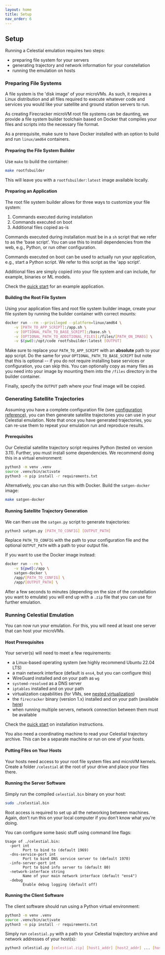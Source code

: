 ```yaml
---
layout: home
title: Setup
nav_order: 6
---
```


## Setup

Running a Celestial emulation requires two steps:

* preparing file system for your servers
* generating trajectory and network information for your constellation
* running the emulation on hosts

### Preparing File Systems

A file system is the 'disk image' of your microVMs.
As such, it requires a Linux distribution and all files required to execute
whatever code and services you would like your satellite and ground station
servers to run.

As creating Firecracker microVM root file systems can be daunting, we provide
a file system builder toolchain based on Docker that compiles your files and
scripts into the necessary file format.

As a prerequisite, make sure to have Docker installed with an option to build
and run `linux/amd64` containers.

#### Preparing the File System Builder

Use `make` to build the container:

```sh
make rootfsbuilder
```

This will leave you with a `rootfsbuilder:latest` image available locally.

#### Preparing an Application

The root file system builder allows for three ways to customize your file system:

1. Commands executed during installation
1. Commands executed on boot
1. Additional files copied as-is

Commands executed during installation must be in a `sh` script that we refer to
as the 'base script'.
You can use this to install dependencies from the web, e.g., Python, or run
other configuration.

Commands executed on boot can be used to actually run your application, e.g.,
start a Python script.
We refer to this script as the 'app script'.

Additional files are simply copied into your file system and can include, for
example, binaries or ML models.

Check the [quick start](./quickstart) for an example application.

#### Building the Root File System

Using your application files and root file system builder image, create your
file system by running the builder container with correct mounts:

```sh
docker run --rm --privileged --platform=linux/amd64 \
    -v [PATH_TO_APP_SCRIPT]:/app.sh \
    -v [OPTIONAL_PATH_TO_BASE_SCRIPT]:/base.sh \
    -v [OPTIONAL_PATH_TO_ADDITIONAL_FILES]:/files/[PATH_ON_IMAEG] \
    -v $(pwd):/opt/code rootfsbuilder:latest [OUTPUT]
```

Make sure to replace your `PATH_TO_APP_SCRIPT` with an __absolute__ path
to your app script.
Do the same for your `OPTIONAL_PATH_TO_BASE_SCRIPT` but note that this is
optional -- if you do not require installing base services or configuration,
you can skip this.
You can optionally copy as many files as you need into your image by
mounting them into the `/files` directory in the builder container.

Finally, specify the `OUTPUT` path where your final image will be copied.

### Generating Satellite Trajectories

Assuming you have a complete configuration file (see [configuration reference](./configuration)),
you can then generate satellite trajectories you can use in your Celestial
emulation.
Note that once you have generated trajectories, you can re-use them to
repeat your emulation run and reproduce results.

#### Prerequisites

Our Celestial satellite trajectory script requires Python (tested on version 3.11).
Further, you must install some dependencies.
We recommend doing this in a virtual environment:

```sh
python3 -m venv .venv
source .venv/bin/activate
python3 -m pip install -r requirements.txt
```

Alternatively, you can also run this with Docker.
Build the `satgen-docker` image:

```sh
make satgen-docker
```

#### Running Satellite Trajectory Generation

We can then use the `satgen.py` script to generate trajectories:

```sh
python3 satgen.py [PATH_TO_CONFIG] [OUTPUT_PATH]
```

Replace `PATH_TO_CONFIG` with the path to your configuration file and the
optional `OUTPUT_PATH` with a path to your output file.

If you want to use the Docker image instead:

```sh
docker run --rm \
    -v ${pwd}:/app \
    satgen-docker \
    /app/[PATH_TO_CONFIG] \
    /app/[OUTPUT_PATH] \
```

After a few seconds to minutes (depending on the size of the constellation
you want to emulate) you will end up with a `.zip` file that you can use for
further emulation.

### Running Celestial Emulation

You can now run your emulation.
For this, you will need at least one server that can host your microVMs.

#### Host Prerequisites

Your server(s) will need to meet a few requirements:

* a Linux-based operating system (we highly recommend Ubuntu 22.04 LTS)
* a main network interface (default is `ens4`, but you can configure this)
* WireGuard installed and on your path as `wg`
* `systemd-resolved` as a DNS server
* `iptables` installed and on your path
* virtualization capabilities (for VMs, see [nested virtualization](./nestedvirtualization))
* the `firecracker` binary (version 1.x) installed and on your path (available [here](https://github.com/firecracker-microvm/firecracker/releases/tag/v1.6.0))
* when running multiple servers, network connection between them must be available

Check the [quick start](./quickstart) on installation instructions.

You also need a coordinating machine to read your Celestial trajectory archive.
This can be a separate machine or run on one of your hosts.

#### Putting Files on Your Hosts

Your hosts need access to your root file system files and microVM kernels.
Create a folder `/celestial` at the root of your drive and place your files there.

#### Running the Server Software

Simply run the compiled `celestial.bin` binary on your host:

```sh
sudo ./celestial.bin
```

Root access is required to set up all the networking between machines.
Again, don't run this on your local computer if you don't know what you're doing.

You can configure some basic stuff using command line flags:

```text
Usage of ./celestial.bin:
  -port int
        Port to bind to (default 1969)
  -dns-service-port int
        Port to bind DNS service server to (default 1970)
  -info-server-port int
        Port to bind info server to (default 80)
  -network-interface string
        Name of your main network interface (default "ens4")
  -debug
        Enable debug logging (default off)
```

#### Running the Client Software

The client software should run using a Python virtual environment:

```sh
python3 -m venv .venv
source .venv/bin/activate
python3 -m pip install -r requirements.txt
```

Simply run `celestial.py` with a path to your Celestial trajectory archive and
network addresses of your host(s):

```sh
python3 celestial.py [celestial.zip] [host1_addr] [host2_addr] ... [hostN_addr]
```
